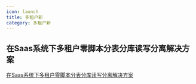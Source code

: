 ```yaml
---
icon: launch
title: 多租户新
category: 多租户新
---
```



## 在Saas系统下多租户零脚本分表分库读写分离解决方案
[在Saas系统下多租户零脚本分表分库读写分离解决方案](https://www.cnblogs.com/xuejiaming/p/16508446.html)